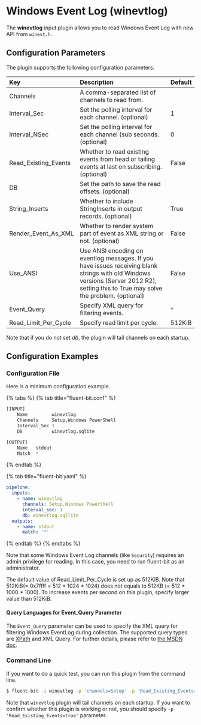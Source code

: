 # Windows Event Log (winevtlog)

The **winevtlog** input plugin allows you to read Windows Event Log with new API from `winevt.h`.

## Configuration Parameters <a id="config"></a>

The plugin supports the following configuration parameters:

| Key | Description | Default |
| :--- | :--- | :--- |
| Channels | A comma-separated list of channels to read from. |  |
| Interval\_Sec | Set the polling interval for each channel. \(optional\) | 1 |
| Interval\_NSec | Set the polling interval for each channel (sub seconds. \(optional\) | 0 |
| Read\_Existing\_Events | Whether to read existing events from head or tailing events at last on subscribing. \(optional\) | False |
| DB | Set the path to save the read offsets. \(optional\) |  |
| String\_Inserts | Whether to include StringInserts in output records. \(optional\) | True  |
| Render\_Event\_As\_XML | Whether to render system part of event as XML string or not. \(optional\) | False  |
| Use\_ANSI | Use ANSI encoding on eventlog messages. If you have issues receiving blank strings with old Windows versions (Server 2012 R2), setting this to True may solve the problem. \(optional\) | False  |
| Event\_Query | Specify XML query for filtering events. | `*` |
| Read\_Limit\_Per\_Cycle | Specify read limit per cycle.  | 512KiB |

Note that if you do not set _db_, the plugin will tail channels on each startup.

## Configuration Examples <a id="config_example"></a>

### Configuration File

Here is a minimum configuration example.

{% tabs %}
{% tab title="fluent-bit.conf" %}
```python
[INPUT]
    Name         winevtlog
    Channels     Setup,Windows PowerShell
    Interval_Sec 1
    DB           winevtlog.sqlite

[OUTPUT]
    Name   stdout
    Match  *
```
{% endtab %}

{% tab title="fluent-bit.yaml" %}
```yaml
pipeline:
  inputs:
    - name: winevtlog
      channels: Setup,Windows PowerShell
      interval_sec: 1
      db: winevtlog.sqllite
  outputs:
    - name: stdout
      match: '*'
```
{% endtab %}
{% endtabs %}

Note that some Windows Event Log channels \(like `Security`\) requires an admin privilege for reading. In this case, you need to run fluent-bit as an administrator.

The default value of Read\_Limit\_Per\_Cycle is set up as 512KiB.
Note that 512KiB(= 0x7ffff = 512 * 1024 * 1024) does not equals to 512KB (= 512 * 1000 * 1000).
To increase events per second on this plugin, specify larger value than 512KiB.

#### Query Languages for Event_Query Parameter

The `Event_Query` parameter can be used to specify the XML query for filtering Windows EventLog during collection.
The supported query types are [XPath](https://developer.mozilla.org/en-US/docs/Web/XPath) and XML Query.
For further details, please refer to [the MSDN doc](https://learn.microsoft.com/en-us/windows/win32/wes/consuming-events).

### Command Line

If you want to do a quick test, you can run this plugin from the command line.

```bash
$ fluent-bit -i winevtlog -p 'channels=Setup' -p 'Read_Existing_Events=true' -o stdout
```

Note that `winevtlog` plugin will tail channels on each startup.
If you want to confirm whether this plugin is working or not, you should specify `-p 'Read_Existing_Events=true'` parameter.
